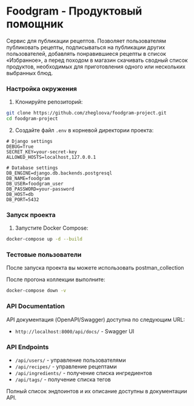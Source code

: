 # Foodgram - Продуктовый помощник

Сервис для публикации рецептов. Позволяет пользователям публиковать рецепты, подписываться на публикации других пользователей, добавлять понравившиеся рецепты в список «Избранное», а перед походом в магазин скачивать сводный список продуктов, необходимых для приготовления одного или нескольких выбранных блюд.

### Настройка окружения

1. Клонируйте репозиторий:
```bash
git clone https://github.com/zhegloova/foodgram-project.git
cd foodgram-project
```

2. Создайте файл `.env` в корневой директории проекта:
```env
# Django settings
DEBUG=True
SECRET_KEY=your-secret-key
ALLOWED_HOSTS=localhost,127.0.0.1

# Database settings
DB_ENGINE=django.db.backends.postgresql
DB_NAME=foodgram
DB_USER=foodgram_user
DB_PASSWORD=your-password
DB_HOST=db
DB_PORT=5432
```

### Запуск проекта

1. Запустите Docker Compose:
```bash
docker-compose up -d --build
```


### Тестовые пользователи

После запуска проекта вы можете использовать postman_collection

После прогона коллекции выполните:
```bash
docker-compose down -v
```


### API Documentation

API документация (OpenAPI/Swagger) доступна по следующим URL:
- `http://localhost:8000/api/docs/` - Swagger UI


### API Endpoints

- `/api/users/` - управление пользователями
- `/api/recipes/` - управление рецептами
- `/api/ingredients/` - получение списка ингредиентов
- `/api/tags/` - получение списка тегов

Полный список эндпоинтов и их описание доступны в документации API.



